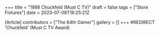 +++
title = "1998 Chuckfeld (Must C TV)"
draft = false
tags = ["Store Fixtures"]
date = 2023-07-08T16:25:21Z

[Article]
contributors = ["The 64th Gamer"]
gallery = []
+++
#REDIRECT 'Chuckfeld' (Must C TV Award)